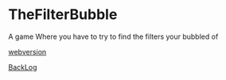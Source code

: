 # TheFilterBubble
A game Where you have to try to find the filters your bubbled of

[webversion](https://github.com/Assertores/TheFilterBubble/blob/master/docs/index.html)

[BackLog](https://github.com/Assertores/TheFilterBubble/wiki/BackLog)
